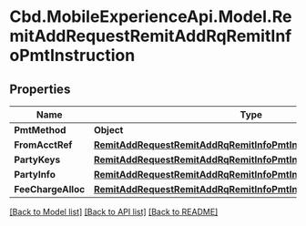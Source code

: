 # Cbd.MobileExperienceApi.Model.RemitAddRequestRemitAddRqRemitInfoPmtInstruction

## Properties

Name | Type | Description | Notes
------------ | ------------- | ------------- | -------------
**PmtMethod** | **Object** |  | [optional] 
**FromAcctRef** | [**RemitAddRequestRemitAddRqRemitInfoPmtInstructionFromAcctRef**](RemitAddRequestRemitAddRqRemitInfoPmtInstructionFromAcctRef.md) |  | [optional] 
**PartyKeys** | [**RemitAddRequestRemitAddRqRemitInfoPmtInstructionPartyKeys**](RemitAddRequestRemitAddRqRemitInfoPmtInstructionPartyKeys.md) |  | [optional] 
**PartyInfo** | [**RemitAddRequestRemitAddRqRemitInfoPmtInstructionPartyInfo**](RemitAddRequestRemitAddRqRemitInfoPmtInstructionPartyInfo.md) |  | [optional] 
**FeeChargeAlloc** | [**RemitAddRequestRemitAddRqRemitInfoPmtInstructionFeeChargeAlloc**](RemitAddRequestRemitAddRqRemitInfoPmtInstructionFeeChargeAlloc.md) |  | [optional] 

[[Back to Model list]](../README.md#documentation-for-models) [[Back to API list]](../README.md#documentation-for-api-endpoints) [[Back to README]](../README.md)

